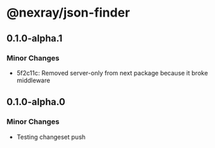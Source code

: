 # @nexray/json-finder

## 0.1.0-alpha.1

### Minor Changes

-   5f2c11c: Removed server-only from next package because it broke middleware

## 0.1.0-alpha.0

### Minor Changes

-   Testing changeset push
